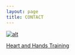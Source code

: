 ```yaml
---
layout: page
title: CONTACT
---
```


[![alt](https://www.keepandshare.com/graphics/thirdparty/oem_logos/10/183130-1423513517.jpg)](https://heartandhandstraining.github.io/main/)

[Heart and Hands Training](http://www.heartandhandstraining.com)
